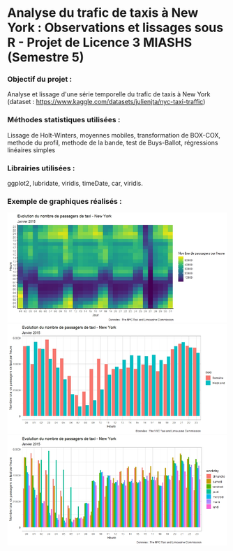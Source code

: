 # Analyse du trafic de taxis à New York : Observations et lissages sous R  - Projet de Licence 3 MIASHS (Semestre 5)

### Objectif du projet : 
Analyse et lissage d'une série temporelle du trafic de taxis à New York (dataset : https://www.kaggle.com/datasets/julienjta/nyc-taxi-traffic)

### Méthodes statistiques utilisées :
Lissage de Holt-Winters, moyennes mobiles, transformation de BOX-COX, methode du profil, methode de la bande, test de Buys-Ballot, régressions linéaires simples
### Librairies utilisées :
ggplot2, lubridate, viridis, timeDate, car, viridis.

### Exemple de graphiques réalisés :
<p align="center">
<img src="Exemple_graph_1.jpeg" alt="Exemple_graph_1" width="700"/>
<img src="Exemple_graph_2.jpeg" alt="Exemple_graph_2" width="700"/>
<img src="Exemple_graph_3.jpeg" alt="Exemple_graph_3" width="700"/>
</p>
